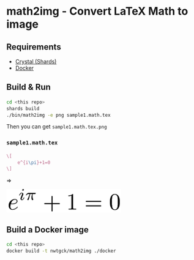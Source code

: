 # math2img - Convert LaTeX Math to image

## Requirements

* [Crystal (Shards)](https://crystal-lang.org/)
* [Docker](https://www.docker.com/)

## Build & Run

```bash
cd <this repo>
shards build
./bin/math2img -e png sample1.math.tex
```

Then you can get `sample1.math.tex.png`

### `sample1.math.tex`

```tex
\[
    e^{i\pi}+1=0
\]
```
=>

<img src="demos/demo1.png" width="300">


## Build a Docker image

```bash
cd <this repo>
docker build -t nwtgck/math2img ./docker
```